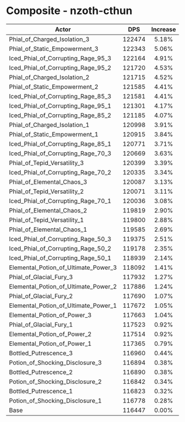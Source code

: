 # Composite - nzoth-cthun
| Actor | DPS | Increase |
|---|:---:|:---:|
|Phial_of_Charged_Isolation_3|122474|5.18%|
|Phial_of_Static_Empowerment_3|122343|5.06%|
|Iced_Phial_of_Corrupting_Rage_95_3|122164|4.91%|
|Iced_Phial_of_Corrupting_Rage_95_2|121720|4.53%|
|Phial_of_Charged_Isolation_2|121715|4.52%|
|Phial_of_Static_Empowerment_2|121585|4.41%|
|Iced_Phial_of_Corrupting_Rage_85_3|121581|4.41%|
|Iced_Phial_of_Corrupting_Rage_95_1|121301|4.17%|
|Iced_Phial_of_Corrupting_Rage_85_2|121185|4.07%|
|Phial_of_Charged_Isolation_1|120998|3.91%|
|Phial_of_Static_Empowerment_1|120915|3.84%|
|Iced_Phial_of_Corrupting_Rage_85_1|120771|3.71%|
|Iced_Phial_of_Corrupting_Rage_70_3|120669|3.63%|
|Phial_of_Tepid_Versatility_3|120399|3.39%|
|Iced_Phial_of_Corrupting_Rage_70_2|120335|3.34%|
|Phial_of_Elemental_Chaos_3|120087|3.13%|
|Phial_of_Tepid_Versatility_2|120071|3.11%|
|Iced_Phial_of_Corrupting_Rage_70_1|120036|3.08%|
|Phial_of_Elemental_Chaos_2|119819|2.90%|
|Phial_of_Tepid_Versatility_1|119800|2.88%|
|Phial_of_Elemental_Chaos_1|119585|2.69%|
|Iced_Phial_of_Corrupting_Rage_50_3|119375|2.51%|
|Iced_Phial_of_Corrupting_Rage_50_2|119178|2.35%|
|Iced_Phial_of_Corrupting_Rage_50_1|118939|2.14%|
|Elemental_Potion_of_Ultimate_Power_3|118092|1.41%|
|Phial_of_Glacial_Fury_3|117932|1.27%|
|Elemental_Potion_of_Ultimate_Power_2|117886|1.24%|
|Phial_of_Glacial_Fury_2|117690|1.07%|
|Elemental_Potion_of_Ultimate_Power_1|117672|1.05%|
|Elemental_Potion_of_Power_3|117663|1.04%|
|Phial_of_Glacial_Fury_1|117523|0.92%|
|Elemental_Potion_of_Power_2|117514|0.92%|
|Elemental_Potion_of_Power_1|117365|0.79%|
|Bottled_Putrescence_3|116960|0.44%|
|Potion_of_Shocking_Disclosure_3|116894|0.38%|
|Bottled_Putrescence_2|116890|0.38%|
|Potion_of_Shocking_Disclosure_2|116842|0.34%|
|Bottled_Putrescence_1|116823|0.32%|
|Potion_of_Shocking_Disclosure_1|116778|0.28%|
|Base|116447|0.00%|

